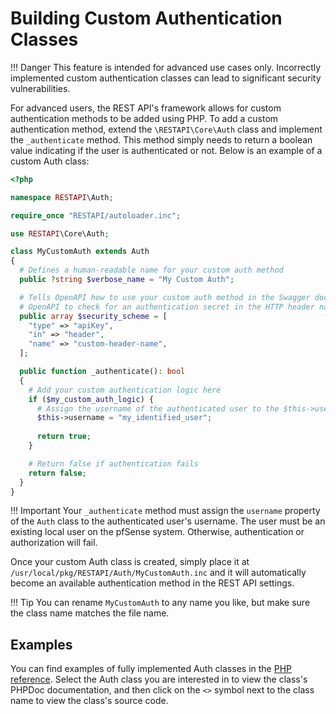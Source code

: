 # Building Custom Authentication Classes

!!! Danger
    This feature is intended for advanced use cases only. Incorrectly implemented custom authentication classes can lead to
    significant security vulnerabilities.

For advanced users, the REST API's framework allows for custom authentication methods to be added using PHP. To add a custom
authentication method, extend the `\RESTAPI\Core\Auth` class and implement the `_authenticate` method. This method simply
needs to return a boolean value indicating if the user is authenticated or not. Below is an example of a custom Auth class:

```php
<?php

namespace RESTAPI\Auth;

require_once "RESTAPI/autoloader.inc";

use RESTAPI\Core\Auth;

class MyCustomAuth extends Auth
{
  # Defines a human-readable name for your custom auth method
  public ?string $verbose_name = "My Custom Auth";

  # Tells OpenAPI how to use your custom auth method in the Swagger documentation. In this example, we are telling
  # OpenAPI to check for an authentication secret in the HTTP header named 'custom-header-name'
  public array $security_scheme = [
    "type" => "apiKey",
    "in" => "header",
    "name" => "custom-header-name",
  ];

  public function _authenticate(): bool
  {
    # Add your custom authentication logic here
    if ($my_custom_auth_logic) {
      # Assign the username of the authenticated user to the $this->username property
      $this->username = "my_identified_user";
      
      return true;
    }

    # Return false if authentication fails
    return false;
  }
}
```

!!! Important
    Your `_authenticate` method must assign the `username` property of the `Auth` class to the authenticated user's username.
    The user must be an existing local user on the pfSense system. Otherwise, authentication or authorization will fail.

Once your custom Auth class is created, simply place it at `/usr/local/pkg/RESTAPI/Auth/MyCustomAuth.inc` and it will
automatically become an available authentication method in the REST API settings.

!!! Tip
    You can rename `MyCustomAuth` to any name you like, but make sure the class name matches the file name.

## Examples

You can find examples of fully implemented Auth classes in the [PHP reference](https://pfrest.org/php-docs/namespaces/restapi-auth.html).
Select the Auth class you are interested in to view the class's PHPDoc documentation, and then click on the
`<>` symbol next to the class name to view the class's source code.